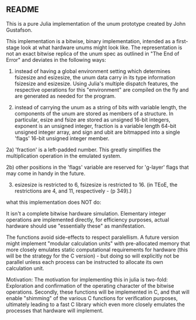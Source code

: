 README
------

This is a pure Julia implementation of the unum prototype created by John Gustafson.

This implementation is a bitwise, binary implementation, intended as a first-stage
look at what hardware unums might look like.  The representation is not an exact
bitwise replica of the unum spec as outlined in "The End of Error" and deviates
in the following ways:

1) instead of having a global environment setting which determines fsizesize and
esizesize, the unum data carry in its type information fsizesize and esizesize.
Using Julia's multiple dispatch features, the respective operations for this
"environment" are compiled on the fly and are generated as needed for the program.

2) instead of carrying the unum as a string of bits with variable length, the
components of the unum are stored as members of a structure.  In particular,
esize and fsize are stored as unsigned 16-bit integers, exponent is an unsigned
integer, fraction is a variable length 64-bit unsigned integer array, and sign
and ubit are bitmapped into a single 'flags' 16-bit unsigned integer member.

2a) 'fraction' is a left-padded number.  This greatly simplifies the multiplication
operation in the emulated system.

2b) other positions in the 'flags' variable are reserved for 'g-layer' flags
that may come in handy in the future.

3) esizesize is restricted to 6, fsizesize is restricted to 16.  (in TEoE, the
  restrictions are 4, and 11, respectively - (p 349).)

what this implementation does NOT do:

It isn't a complete bitwise hardware simulation.  Elementary integer operations
are implemented directly, for efficiency purposes, actual hardware should use
"essentially these" as manifestation.

The functions avoid side-effects to respect paralellism.  A future version might
implement "modular calculation units" with pre-allocated memory that more closely
emulates static computational requirements for hardware (this will be the strategy
for the C version) - but doing so will explicitly not be parallel unless each
process can be instructed to allocate its own calculation unit.

Motivation:
The motivation for implementing this in julia is two-fold:  Exploration and
confirmation of the operating character of the bitwise operations.  Secondly,
these functions will be implemented in C, and that will enable "shimming" of
the various C functions for verification purposes, ultimately leading to a fast
C library which even more closely emulates the processes that hardware will
implement.
